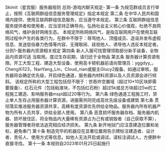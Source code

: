 Skimit（星宫服）服务器规则
总则-游戏内聊天规定-
第一条	为规范群成员言行举止，按照《互联网群组信息服务管理规定》指定本规定
第二条	在中华人民共和国境内提供、使用互联网群组信息服务，应当遵守本规定。
第三条	互联网群组信息服务提供者和使用者，应当坚持正确导向，弘扬社会主义核心价值观，杜绝不良网络风气，维护良好网络生态。
本规定所称网络风气，是指互联网用户在使用互联网过程中产生的各类行为，在群中不限于：辱骂他人、顶撞成员、造谣并发布虚假信息、发送低俗暴力色情等内容、无理取闹、歧视他人、诱导他人违反本规定者。
分则1-服务器内资源相关规定
第四条	新人入服可找管理领取部分新手装备，全物品内资源可适   当取用。度过生存前期，请归还于全物品
第五条	服务器计算资源有限。开工大型工程、建造大型设备、使用高卡顿机器前请向管理员：yggdyy_，ChengXi123，NanYang_Lin，Cloud_nian或服主Glucy2报备。如通过审核，服务器将会确定优先级，开启绿色通道，服务器内材料资源以及人员资源会进行倾斜。
该规定所称的大型工程包括但不限于：世吞炸空置域（超过10*10区块即需要报备）、红石元件（包括粘液块，不包括红石粉）超过5k或总方块超过5w的工程施工建造、影响服务器mspt超过20等行为。
第六条	绿色通道工程施工时，禁止单人生存占用服务器计算资源，进服需共同完成高优先级设备或建筑
第七条	贯彻落实推进服务器资源共享，高稀有度资源优先供给全物品。服务器内所有机器产物为所有人员共享，供给全部人使用。
第八条	恶意损坏服务器存档、服务器内机器、损坏居住区、将全物品内大量稀有资源占为己有或销毁者（自己获取不算），服务器管理者将依法追究相应经济损失。
第九条	新开地狱门应注意建造位置和坐标，避免串门
第十条	制造完毕的机器应在显著位置用告示牌标注建造者、设计者、责任人、使用方式等信息。如他人无法开启或调试，请标注调试人，方便群中直接寻找。
第十一条	本规则自2023年01月25日起施行

